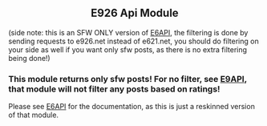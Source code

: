 ## <center>E926 Api Module</center>

(side note: this is an SFW ONLY version of [E6API](https://npmjs.org/package/E6API), the filtering is done by sending requests to e926.net instead of e621.net, you should do filtering on your side as well if you want only sfw posts, as there is no extra filtering being done!)

### This module returns only sfw posts! For no filter, see [E9API](https://npmjs.org/package/e9api), that module will not filter any posts based on ratings!

Please see [E6API](https://npmjs.org/package/e6api) for the documentation, as this is just a reskinned version of that module.